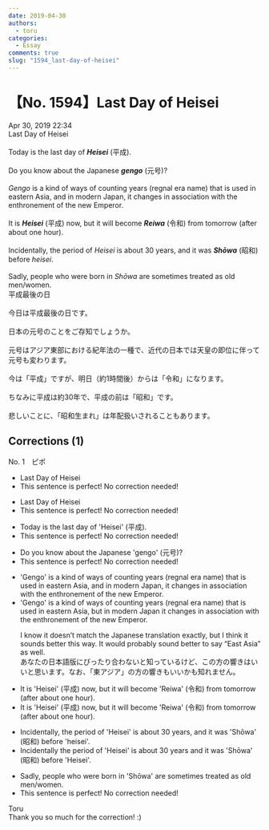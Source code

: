 ```yaml
---
date: 2019-04-30
authors:
  - toru
categories:
  - Essay
comments: true
slug: "1594_last-day-of-heisei"
---
```


# 【No. 1594】Last Day of Heisei
<div class="date">Apr 30, 2019 22:34</div>
<div id="post"><div id="body_show_ori">
Last Day of Heisei<br/><br/>Today is the last day of <strong><em>Heisei</em></strong> (平成).<br/><br/>Do you know about the Japanese <strong><em>gengo</em></strong> (元号)?<br/><br/><em>Gengo</em> is a kind of ways of counting years (regnal era name) that is used in eastern Asia, and in modern Japan, it changes in association with the enthronement of the new Emperor.<br/><br/>It is <strong><em>Heisei</em></strong> (平成) now, but it will become <strong><em>Reiwa</em></strong> (令和) from tomorrow (after about one hour).<br/><br/>Incidentally, the period of <em>Heisei</em> is about 30 years, and it was <strong><em>Shōwa</em></strong> (昭和) before <em>heisei</em>.<br/><br/>Sadly, people who were born in <em>Shōwa</em> are sometimes treated as old men/women.
</div></div>

<!-- more -->

<div id="post_ja"><div id="body_show_mo">
平成最後の日<br/><br/>今日は平成最後の日です。<br/><br/>日本の元号のことをご存知でしょうか。<br/><br/>元号はアジア東部における紀年法の一種で、近代の日本では天皇の即位に伴って元号も変わります。<br/><br/>今は「平成」ですが、明日（約1時間後）からは「令和」になります。<br/><br/>ちなみに平成は約30年で、平成の前は「昭和」です。<br/><br/>悲しいことに、「昭和生まれ」は年配扱いされることもあります。
</div></div>

## Corrections (1)
<div id="block"><div class="first_name"> No. 1　<span class="just_name">ピポ</span></div><div id="block2">
<ul class="correction_field">
<li class="incorrect">Last Day of Heisei</li>
<li class="corrected perfect">This sentence is perfect! No correction needed!</li>
</ul>
<ul class="correction_field">
<li class="incorrect">Last Day of Heisei</li>
<li class="corrected perfect">This sentence is perfect! No correction needed!</li>
</ul>
<ul class="correction_field">
<li class="incorrect">Today is the last day of 'Heisei' (平成).</li>
<li class="corrected perfect">This sentence is perfect! No correction needed!</li>
</ul>
<ul class="correction_field">
<li class="incorrect">Do you know about the Japanese 'gengo' (元号)?</li>
<li class="corrected perfect">This sentence is perfect! No correction needed!</li>
</ul>
<ul class="correction_field">
<li class="incorrect">'Gengo' is a kind of ways of counting years (regnal era name) that is used in eastern Asia, and in modern Japan, it changes in association with the enthronement of the new Emperor.</li>
<li class="corrected correct">
'Gengo' is a kind of way<span class="f_red"><span class="sline">s</span></span> of counting years (regnal era name) that is used in eastern Asia, but in modern Japan it changes in association with the enthronement of the new Emperor.
<p class="correction_comment">I know it doesn’t match the Japanese translation exactly, but I think it sounds better this way. It would probably sound better to say “East Asia” as well.<br/>あなたの日本語版にぴったり合わないと知っているけど、この方の響きはいいと思います。なお、「東アジア」の方の響きもいいかも知れません。</p>
</li>
</ul>
<ul class="correction_field">
<li class="incorrect">It is 'Heisei' (平成) now, but it will become 'Reiwa' (令和) from tomorrow (after about one hour).</li>
<li class="corrected correct">
It is 'Heisei' (平成) now, but it will become 'Reiwa' (令和) <span class="f_red"><span class="sline">from</span></span> tomorrow (after about one hour).
</li>
</ul>
<ul class="correction_field">
<li class="incorrect">Incidentally, the period of 'Heisei' is about 30 years, and it was 'Shōwa' (昭和) before 'heisei'.</li>
<li class="corrected correct">
Incidentally the period of 'Heisei' is about 30 years and it was 'Shōwa' (昭和) before 'Heisei'.
</li>
</ul>
<ul class="correction_field">
<li class="incorrect">Sadly, people who were born in 'Shōwa' are sometimes treated as old men/women.</li>
<li class="corrected perfect">This sentence is perfect! No correction needed!</li>
</ul>
</div><div class="name"><span class="just_name">Toru</span><br>
Thank you so much for the correction! :)
</div>
</div>
